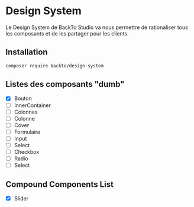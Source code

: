 # Design System

Le Design System de BackTo Studio va nous permettre de rationaliser tous les composants et de les partager pour les clients. 

## Installation

```bash
composer require backto/design-system
```

## Listes des composants "dumb"

- [x] Bouton
- [ ] InnerContainer
- [ ] Colonnes
- [ ] Colonne
- [ ] Cover
- [ ] Formulaire
- [ ] Input
- [ ] Select
- [ ] Checkbox
- [ ] Radio
- [ ] Select

## Compound Components List
- [x] Slider
